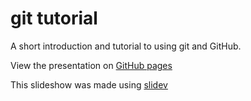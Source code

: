 # git tutorial

A short introduction and tutorial to using git and GitHub. 

View the presentation on [GitHub pages](https://bmw-lab-msu.github.io/git-tutorial/)

This slideshow was made using [slidev](https://sli.dev)
